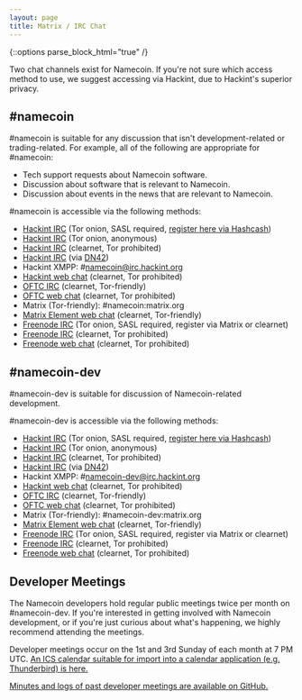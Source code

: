 ```yaml
---
layout: page
title: Matrix / IRC Chat
---
```


{::options parse_block_html="true" /}

Two chat channels exist for Namecoin.  If you're not sure which access method to use, we suggest accessing via Hackint, due to Hackint's superior privacy.

## #namecoin

\#namecoin is suitable for any discussion that isn't development-related or trading-related.  For example, all of the following are appropriate for #namecoin:

* Tech support requests about Namecoin software.
* Discussion about software that is relevant to Namecoin.
* Discussion about events in the news that are relevant to Namecoin.

\#namecoin is accessible via the following methods:

* [Hackint IRC](ircs://dtlbunzs5b7s5sl775quwezleyeplxzicdoh3cnhm7feolxmkfd42nqd.onion:6697/#namecoin) (Tor onion, SASL required, [register here via Hashcash](https://hashcash.hackint.org/))
* [Hackint IRC](ircs://ncwkrwxpq2ikcngxq3dy2xctuheniggtqeibvgofixpzvrwpa77tozqd.onion:6697/#namecoin) (Tor onion, anonymous)
* [Hackint IRC](ircs://irc.hackint.org:6697/#namecoin) (clearnet, Tor prohibited)
* [Hackint IRC](ircs://irc.hackint.dn42:6697/#namecoin) (via [DN42](https://dn42.eu/))
* Hackint XMPP: #namecoin@irc.hackint.org
* [Hackint web chat](https://webirc.hackint.org/#ircs://irc.hackint.org/#namecoin) (clearnet, Tor prohibited)
* [OFTC IRC](ircs://irc.oftc.net:6697/#namecoin) (clearnet, Tor-friendly)
* [OFTC web chat](https://webchat.oftc.net/?channels=%23namecoin) (clearnet, Tor prohibited)
* Matrix (Tor-friendly): #namecoin:matrix.org
* [Matrix Element web chat](https://app.element.io/#/room/#namecoin:matrix.org) (clearnet, Tor-friendly)
* [Freenode IRC](ircs://ajnvpgl6prmkb7yktvue6im5wiedlz2w32uhcwaamdiecdrfpwwgnlqd.onion:6697/#namecoin) (Tor onion, SASL required, register via Matrix or clearnet)
* [Freenode IRC](ircs://chat.freenode.net:6697/#namecoin) (clearnet, Tor prohibited)
* [Freenode web chat](https://webchat.freenode.net/?channels=%23namecoin) (clearnet, Tor prohibited)

## #namecoin-dev

\#namecoin-dev is suitable for discussion of Namecoin-related development.

\#namecoin-dev is accessible via the following methods:

* [Hackint IRC](ircs://dtlbunzs5b7s5sl775quwezleyeplxzicdoh3cnhm7feolxmkfd42nqd.onion:6697/#namecoin-dev) (Tor onion, SASL required, [register here via Hashcash](https://hashcash.hackint.org/))
* [Hackint IRC](ircs://ncwkrwxpq2ikcngxq3dy2xctuheniggtqeibvgofixpzvrwpa77tozqd.onion:6697/#namecoin-dev) (Tor onion, anonymous)
* [Hackint IRC](ircs://irc.hackint.org:6697/#namecoin-dev) (clearnet, Tor prohibited)
* [Hackint IRC](ircs://irc.hackint.dn42:6697/#namecoin-dev) (via [DN42](https://dn42.eu/))
* Hackint XMPP: #namecoin-dev@irc.hackint.org
* [Hackint web chat](https://webirc.hackint.org/#ircs://irc.hackint.org/#namecoin-dev) (clearnet, Tor prohibited)
* [OFTC IRC](ircs://irc.oftc.net:6697/#namecoin-dev) (clearnet, Tor-friendly)
* [OFTC web chat](https://webchat.oftc.net/?channels=%23namecoin-dev) (clearnet, Tor prohibited)
* Matrix (Tor-friendly): #namecoin-dev:matrix.org
* [Matrix Element web chat](https://app.element.io/#/room/#namecoin-dev:matrix.org) (clearnet, Tor-friendly)
* [Freenode IRC](ircs://ajnvpgl6prmkb7yktvue6im5wiedlz2w32uhcwaamdiecdrfpwwgnlqd.onion:6697/#namecoin-dev) (Tor onion, SASL required, register via Matrix or clearnet)
* [Freenode IRC](ircs://chat.freenode.net:6697/#namecoin-dev) (clearnet, Tor prohibited)
* [Freenode web chat](https://webchat.freenode.net/?channels=%23namecoin-dev) (clearnet, Tor prohibited)

## Developer Meetings

The Namecoin developers hold regular public meetings twice per month on #namecoin-dev.  If you're interested in getting involved with Namecoin development, or if you're just curious about what's happening, we highly recommend attending the meetings.

Developer meetings occur on the 1st and 3rd Sunday of each month at 7 PM UTC.  [An ICS calendar suitable for import into a calendar application (e.g. Thunderbird) is here.](Namecoin-Development-Meetings.ics)

[Minutes and logs of past developer meetings are available on GitHub.](https://github.com/midnightmagic/namecoin-meeting)
